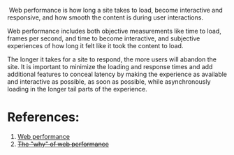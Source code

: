  Web performance is how long a site takes to load, become interactive and responsive, and how smooth the content is during user interactions.

Web performance includes both objective measurements like time to load, frames per second, and time to become interactive, and subjective experiences of how long it felt like it took the content to load.

The longer it takes for a site to respond, the more users will abandon the site. It is important to minimize the loading and response times and add additional features to conceal latency by making the experience as available and interactive as possible, as soon as possible, while asynchronously loading in the longer tail parts of the experience.




# References:

1. [Web performance](https://developer.mozilla.org/en-US/docs/Web/Performance)
2. ~~[The "why" of web performance](https://developer.mozilla.org/en-US/docs/Learn/Performance/why_web_performance)~~